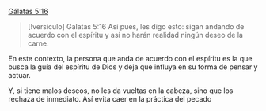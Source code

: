[Gálatas 5:16](https://www.jw.org/finder?srcid=jwlshare&wtlocale=S&prefer=lang&bible=48005016&pub=nwtsty)

>[!versiculo] Galatas 5:16
>Así pues, les digo esto: sigan andando de acuerdo con el espíritu y así no harán realidad ningún deseo de la carne.


En este contexto, la persona que anda de acuerdo con el espíritu es la que busca la guía del espíritu de Dios y deja que influya en su forma de pensar y actuar. 

Y, si tiene malos deseos, no les da vueltas en la cabeza, sino que los rechaza de inmediato. Así evita caer en la práctica del pecado